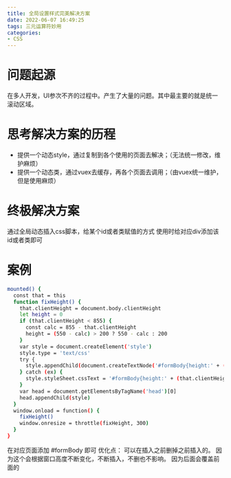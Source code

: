 ```yaml
---
title: 全局设置样式完美解决方案
date: 2022-06-07 16:49:25
tags: 三元运算符妙用
categories: 
- CSS
---
```


# 问题起源
在多人开发，UI参次不齐的过程中。产生了大量的问题。其中最主要的就是统一滚动区域。

# 思考解决方案的历程
* 提供一个动态style，通过复制到各个使用的页面去解决；（无法统一修改，维护麻烦）
* 提供一个动态类，通过vuex去缓存，再各个页面去调用；（由vuex统一维护，但是使用麻烦）
  
# 终极解决方案
通过全局动态插入css脚本，给某个id或者类赋值的方式
使用时给对应div添加该id或者类即可

# 案例
``` bash
mounted() {
  const that = this
  function fixHeight() {
    that.clientHeight = document.body.clientHeight
    let height = 0
    if (that.clientHeight < 855) {
      const calc = 855 - that.clientHeight
      height = (550 - calc) > 200 ? 550 - calc : 200
    }
    var style = document.createElement('style')
    style.type = 'text/css'
    try {
      style.appendChild(document.createTextNode('#formBody{height:' + (that.clientHeight - 250) + 'px' + '}'))
    } catch (ex) {
      style.styleSheet.cssText = '#formBody{height:' + (that.clientHeight - 250) + 'px' + '}'// 针对IE
    }
    var head = document.getElementsByTagName('head')[0]
    head.appendChild(style)
  }
  window.onload = function() {
    fixHeight()
    window.onresize = throttle(fixHeight, 300)
  }
}
```

在对应页面添加 #formBody 即可
优化点： 可以在插入之前删掉之前插入的。
因为这个会根据窗口高度不断变化，不断插入，不删也不影响。
因为后面会覆盖前面的